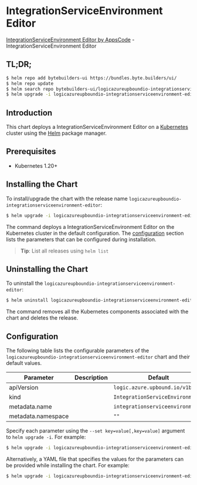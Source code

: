 # IntegrationServiceEnvironment Editor

[IntegrationServiceEnvironment Editor by AppsCode](https://byte.builders) - IntegrationServiceEnvironment Editor

## TL;DR;

```bash
$ helm repo add bytebuilders-ui https://bundles.byte.builders/ui/
$ helm repo update
$ helm search repo bytebuilders-ui/logicazureupboundio-integrationserviceenvironment-editor --version=v0.4.18
$ helm upgrade -i logicazureupboundio-integrationserviceenvironment-editor bytebuilders-ui/logicazureupboundio-integrationserviceenvironment-editor -n default --create-namespace --version=v0.4.18
```

## Introduction

This chart deploys a IntegrationServiceEnvironment Editor on a [Kubernetes](http://kubernetes.io) cluster using the [Helm](https://helm.sh) package manager.

## Prerequisites

- Kubernetes 1.20+

## Installing the Chart

To install/upgrade the chart with the release name `logicazureupboundio-integrationserviceenvironment-editor`:

```bash
$ helm upgrade -i logicazureupboundio-integrationserviceenvironment-editor bytebuilders-ui/logicazureupboundio-integrationserviceenvironment-editor -n default --create-namespace --version=v0.4.18
```

The command deploys a IntegrationServiceEnvironment Editor on the Kubernetes cluster in the default configuration. The [configuration](#configuration) section lists the parameters that can be configured during installation.

> **Tip**: List all releases using `helm list`

## Uninstalling the Chart

To uninstall the `logicazureupboundio-integrationserviceenvironment-editor`:

```bash
$ helm uninstall logicazureupboundio-integrationserviceenvironment-editor -n default
```

The command removes all the Kubernetes components associated with the chart and deletes the release.

## Configuration

The following table lists the configurable parameters of the `logicazureupboundio-integrationserviceenvironment-editor` chart and their default values.

|     Parameter      | Description |                   Default                   |
|--------------------|-------------|---------------------------------------------|
| apiVersion         |             | <code>logic.azure.upbound.io/v1beta1</code> |
| kind               |             | <code>IntegrationServiceEnvironment</code>  |
| metadata.name      |             | <code>integrationserviceenvironment</code>  |
| metadata.namespace |             | <code>""</code>                             |


Specify each parameter using the `--set key=value[,key=value]` argument to `helm upgrade -i`. For example:

```bash
$ helm upgrade -i logicazureupboundio-integrationserviceenvironment-editor bytebuilders-ui/logicazureupboundio-integrationserviceenvironment-editor -n default --create-namespace --version=v0.4.18 --set apiVersion=logic.azure.upbound.io/v1beta1
```

Alternatively, a YAML file that specifies the values for the parameters can be provided while
installing the chart. For example:

```bash
$ helm upgrade -i logicazureupboundio-integrationserviceenvironment-editor bytebuilders-ui/logicazureupboundio-integrationserviceenvironment-editor -n default --create-namespace --version=v0.4.18 --values values.yaml
```
